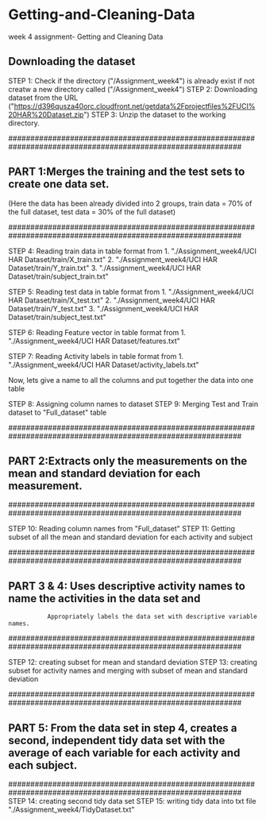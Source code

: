 # Getting-and-Cleaning-Data
week 4 assignment- Getting and Cleaning Data

## Downloading the dataset

STEP 1: Check if the directory ("/Assignment_week4") is already exist if not creatw a new directory called ("/Assignment_week4")
STEP 2: Downloading dataset from the URL ("https://d396qusza40orc.cloudfront.net/getdata%2Fprojectfiles%2FUCI%20HAR%20Dataset.zip")
STEP 3: Unzip the dataset to the working directory.

#############################################################################################################

## PART 1:Merges the training and the test sets to create one data set.
  (Here the data has been already divided into 2 groups, train data = 70% of the full dataset, test data = 30% of the full dataset)

#############################################################################################################  
  
STEP 4: Reading train data in table format from 
         1. "./Assignment_week4/UCI HAR Dataset/train/X_train.txt"
		 2. "./Assignment_week4/UCI HAR Dataset/train/Y_train.txt"
		 3. "./Assignment_week4/UCI HAR Dataset/train/subject_train.txt"
		 
STEP 5: Reading test data in table format from 
         1. "./Assignment_week4/UCI HAR Dataset/train/X_test.txt"
		 2. "./Assignment_week4/UCI HAR Dataset/train/Y_test.txt"
		 3. "./Assignment_week4/UCI HAR Dataset/train/subject_test.txt"
		 
STEP 6: Reading Feature vector in table format from
		1. "./Assignment_week4/UCI HAR Dataset/features.txt"
	
STEP 7: Reading Activity labels in table format from
		1. "./Assignment_week4/UCI HAR Dataset/activity_labels.txt"
	
Now, lets give a name to all the columns and put together the data into one table

STEP 8: Assigning column names to dataset
STEP 9: Merging Test and Train dataset to "Full_dataset" table 

#############################################################################################################

##  PART 2:Extracts only the measurements on the mean and standard deviation for each measurement.

#############################################################################################################

STEP 10: Reading column names from "Full_dataset" 
STEP 11: Getting subset of all the mean and standard deviation for each activity and subject

#############################################################################################################

## PART 3 & 4: Uses descriptive activity names to name the activities in the data set and 
			   Appropriately labels the data set with descriptive variable names.

#############################################################################################################

STEP 12: creating subset for mean and standard deviation
STEP 13: creating subset for activity names and merging with subset of mean and standard deviation

#############################################################################################################

## PART 5: From the data set in step 4, creates a second, independent tidy data set with the average of each variable for each activity and each subject.

#############################################################################################################
STEP 14: creating second tidy data set
STEP 15: writing tidy data into txt file "./Assignment_week4/TidyDataset.txt"
